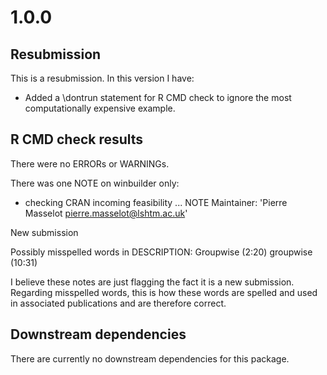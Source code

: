 # 1.0.0

## Resubmission
This is a resubmission. In this version I have:

* Added a \dontrun statement for R CMD check to ignore the most computationally expensive example.

## R CMD check results
There were no ERRORs or WARNINGs.

There was one NOTE on winbuilder only:

* checking CRAN incoming feasibility ... NOTE
Maintainer: 'Pierre Masselot <pierre.masselot@lshtm.ac.uk>'

New submission

Possibly misspelled words in DESCRIPTION:
  Groupwise (2:20)
  groupwise (10:31)

I believe these notes are just flagging the fact it is a new submission.
Regarding misspelled words, this is how these words are spelled and used in associated publications and are therefore correct.

## Downstream dependencies
There are currently no downstream dependencies for this package.
